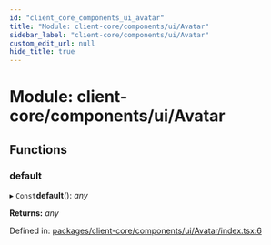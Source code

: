 ```yaml
---
id: "client_core_components_ui_avatar"
title: "Module: client-core/components/ui/Avatar"
sidebar_label: "client-core/components/ui/Avatar"
custom_edit_url: null
hide_title: true
---
```


# Module: client-core/components/ui/Avatar

## Functions

### default

▸ `Const`**default**(): *any*

**Returns:** *any*

Defined in: [packages/client-core/components/ui/Avatar/index.tsx:6](https://github.com/xr3ngine/xr3ngine/blob/5a0f83ed8/packages/client-core/components/ui/Avatar/index.tsx#L6)
